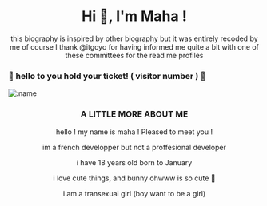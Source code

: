 <h1 align="center">Hi 👋, I'm Maha ! </h1>
<p align="center">
  this biography is inspired by other biography but it was entirely recoded by me of course I thank @itgoyo for having informed me quite a bit with one of these committees for the read me profiles 
</p>
<h3 align="left"> 🔽 hello to you hold your ticket! ( visitor number ) 🔽</h3>


![:name](https://count.getloli.com/get/@shadowmaha?theme=asoul)





<h3 align="center"> A LITTLE MORE ABOUT ME </h3>
<p align="center">
  hello ! my name is maha ! Pleased to meet you !
  </p>
  <p align="center">
  im a french developper but not a proffesional developer
  </p>
  <p align="center">
  i have 18 years old born to January 
  </p>
  <p align="center">
  i love cute things, and bunny ohwww is so cute 🐇
   </p>
   <p align="center">
i am a transexual girl (boy want to be a girl) 
 </p>

<!---
ShadowMaha/ShadowMaha is a ✨ special ✨ repository because its `README.md` (this file) appears on your GitHub profile.
You can click the Preview link to take a look at your changes.
--->

